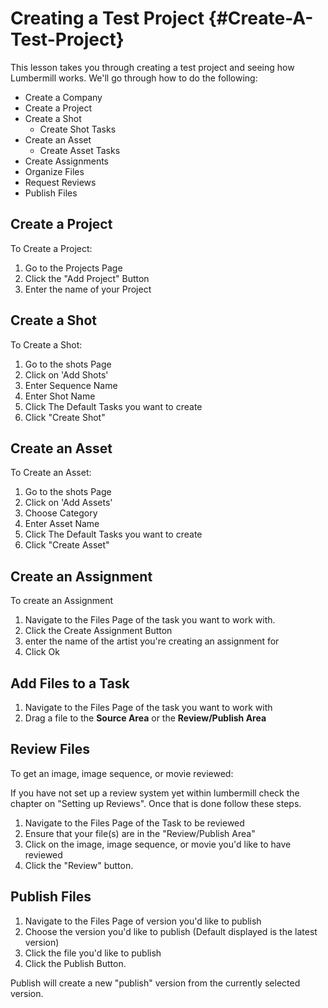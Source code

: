 # Creating a Test Project {#Create-A-Test-Project}

This lesson takes you through creating a test project and seeing how Lumbermill works. We'll go through how to do the following:

- Create a Company
- Create a Project
- Create a Shot
  - Create Shot Tasks
- Create an Asset
  - Create Asset Tasks
- Create Assignments
- Organize Files
- Request Reviews
- Publish Files

## Create a Project

To Create a Project:

1) Go to the Projects Page
2) Click the "Add Project" Button
3) Enter the name of your Project

## Create a Shot

To Create a Shot:

1) Go to the shots Page
2) Click on 'Add Shots'
3) Enter Sequence Name
4) Enter Shot Name
5) Click The Default Tasks you want to create
6) Click "Create Shot"

## Create an Asset

To Create an Asset:

1) Go to the shots Page
2) Click on 'Add Assets'
3) Choose Category
4) Enter Asset Name
5) Click The Default Tasks you want to create
6) Click "Create Asset"

## Create an Assignment

To create an Assignment

1) Navigate to the Files Page of the task you want to work with.
2) Click the Create Assignment Button
3) enter the name of the artist you're creating an assignment for
4) Click Ok

## Add Files to a Task

1) Navigate to the Files Page of the task you want to work with
2) Drag a file to the **Source Area** or the **Review/Publish Area**

## Review Files

To get an image, image sequence, or movie reviewed:

If you have not set up a review system yet within lumbermill check the chapter on "Setting up Reviews".  Once that is done follow these steps.

1) Navigate to the Files Page of the Task to be reviewed
2) Ensure that your file(s) are in the "Review/Publish Area"
3) Click on the image, image sequence, or movie you'd like to have reviewed
4) Click the "Review" button.

## Publish Files

1) Navigate to the Files Page of version you'd like to publish
2) Choose the version you'd like to publish (Default displayed is the latest version)
3) Click the file you'd like to publish
4) Click the Publish Button.

Publish will create a new "publish" version from the currently selected version. 


